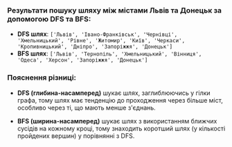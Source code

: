 ### Результати пошуку шляху між містами Львів та Донецьк за допомогою DFS та BFS:

- **DFS шлях**: `['Львів', 'Івано-Франківськ', 'Чернівці', 'Хмельницький', 'Рівне', 'Житомир', 'Київ', 'Черкаси', 'Кропивницький', 'Дніпро', 'Запоріжжя', 'Донецьк']`
- **BFS шлях**: `['Львів', 'Тернопіль', 'Хмельницький', 'Вінниця', 'Одеса', 'Херсон', 'Запоріжжя', 'Донецьк']`

### Пояснення різниці:
- **DFS (глибина-насамперед)** шукає шлях, заглиблюючись у гілки графа, тому шлях має тенденцію до проходження через більше міст, особливо через ті, що мають менше з'єднань.
  
- **BFS (ширина-насамперед)** шукає шлях з використанням ближчих сусідів на кожному кроці, тому знаходить коротший шлях (у кількості пройдених вершин) у порівнянні з DFS.